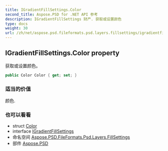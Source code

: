 ```yaml
---
title: IGradientFillSettings.Color
second_title: Aspose.PSD for .NET API 参考
description: IGradientFillSettings 财产. 获取或设置颜色
type: docs
weight: 30
url: /zh/net/aspose.psd.fileformats.psd.layers.fillsettings/igradientfillsettings/color/
---
```

## IGradientFillSettings.Color property

获取或设置颜色。

```csharp
public Color Color { get; set; }
```

### 适当的价值

颜色.

### 也可以看看

* struct [Color](../../../aspose.psd/color/)
* interface [IGradientFillSettings](../)
* 命名空间 [Aspose.PSD.FileFormats.Psd.Layers.FillSettings](../../igradientfillsettings/)
* 部件 [Aspose.PSD](../../../)


